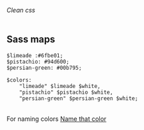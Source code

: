 <em class="active">Clean css</em>
<br>
<br>
<h2>Sass maps</h2>

```
$limeade :#6fbe01;
$pistachio: #94d600;
$persian-green: #00b795;

$colors:
    "limeade" $limeade $white,
    "pistachio" $pistachio $white,
    "persian-green" $persian-green $white;
```
<br>
For naming colors <a href="http://chir.ag/projects/name-that-color">Name that color</a>